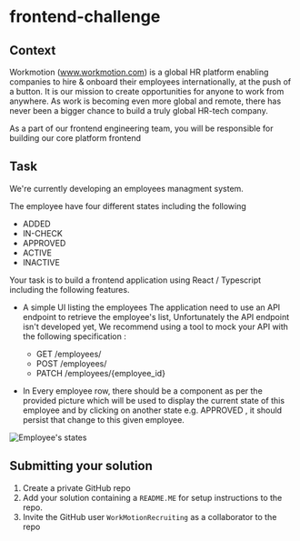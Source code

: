 # frontend-challenge

## Context

Workmotion (www.workmotion.com) is a global HR platform enabling companies to hire & onboard their employees internationally, at the push of a button. It is our mission to create opportunities for anyone to work from anywhere. As work is becoming even more global and remote, there has never been a bigger chance to build a truly global HR-tech company.

As a part of our frontend engineering team, you will be responsible for building our core platform frontend

## Task

We're currently developing an employees managment system.

The employee have four different states including the following

- ADDED
- IN-CHECK
- APPROVED
- ACTIVE
- INACTIVE

Your task is to build a frontend application using React / Typescript including the following features.

- A simple UI listing the employees
  The application need to use an API endpoint to retrieve the employee's list, Unfortunately the API endpoint isn't developed yet, We recommend using a tool to mock your API with the following specification :

  - GET /employees/
  - POST /employees/
  - PATCH /employees/{employee_id}

- In Every employee row, there should be a component as per the provided picture which will be used to display the current state of this employee and by clicking on another state e.g. APPROVED , it should persist that change to this given employee.

![Employee's states](./states.png)

## Submitting your solution

1. Create a private GitHub repo
2. Add your solution containing a `README.ME` for setup instructions to the repo.
3. Invite the GitHub user `WorkMotionRecruiting` as a collaborator to the repo
